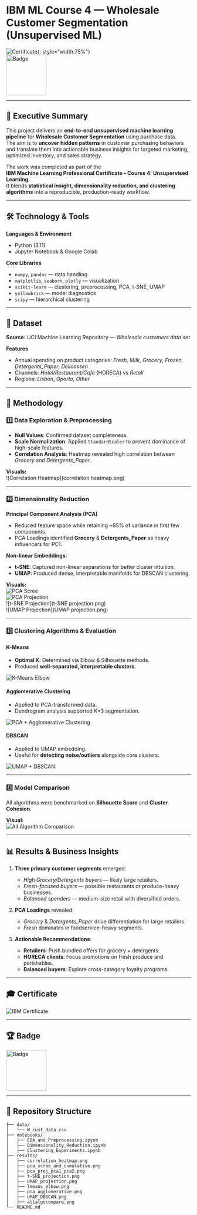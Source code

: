 # IBM ML Course 4 — Wholesale Customer Segmentation (Unsupervised ML)

![Certificate](certificate.png){: style="width:75%"}  
<img src="unsupervised-machine-learning.png" alt="Badge" width="110"/>

---

## 📖 Executive Summary
This project delivers an **end-to-end unsupervised machine learning pipeline** for **Wholesale Customer Segmentation** using purchase data.  
The aim is to **uncover hidden patterns** in customer purchasing behaviors and translate them into actionable business insights for targeted marketing, optimized inventory, and sales strategy.

The work was completed as part of the  
**IBM Machine Learning Professional Certificate – Course 4: Unsupervised Learning**.  
It blends **statistical insight, dimensionality reduction, and clustering algorithms** into a reproducible, production-ready workflow.

---

## 🛠️ Technology & Tools

**Languages & Environment**  
- Python (3.11)  
- Jupyter Notebook & Google Colab  

**Core Libraries**  
- `numpy`, `pandas` — data handling  
- `matplotlib`, `seaborn`, `plotly` — visualization  
- `scikit-learn` — clustering, preprocessing, PCA, t-SNE, UMAP  
- `yellowbrick` — model diagnostics  
- `scipy` — hierarchical clustering  

---

## 📂 Dataset

**Source:** UCI Machine Learning Repository — *Wholesale customers data set*  

**Features**  
- Annual spending on product categories: *Fresh*, *Milk*, *Grocery*, *Frozen*, *Detergents_Paper*, *Delicassen*  
- Channels: *Hotel/Restaurant/Cafe* (HORECA) vs *Retail*  
- Regions: *Lisbon*, *Oporto*, *Other*

---

## 🔬 Methodology

### 1️⃣ Data Exploration & Preprocessing
- **Null Values**: Confirmed dataset completeness.  
- **Scale Normalization**: Applied `StandardScaler` to prevent dominance of high-scale features.  
- **Correlation Analysis**: Heatmap revealed high correlation between *Grocery* and *Detergents_Paper*.  

**Visuals:**  
![Correlation Heatmap](correlation heatmap.png)

---

### 2️⃣ Dimensionality Reduction
**Principal Component Analysis (PCA)**  
- Reduced feature space while retaining ~85% of variance in first few components.  
- PCA Loadings identified **Grocery** & **Detergents_Paper** as heavy influencers for PC1.

**Non-linear Embeddings:**  
- **t-SNE**: Captured non-linear separations for better cluster intuition.  
- **UMAP**: Produced dense, interpretable manifolds for DBSCAN clustering.

**Visuals:**  
![PCA Scree](pca_scree_and_cumulative.png)  
![PCA Projection](pca_proj_pca1_pca2.png)  
![t-SNE Projection](t-SNE projection.png)  
![UMAP Projection](UMAP projection.png)

---

### 3️⃣ Clustering Algorithms & Evaluation

#### K-Means
- **Optimal K**: Determined via Elbow & Silhouette methods.
- Produced **well-separated, interpretable clusters**.

![K-Means Elbow](lmeans_elbow.png)

#### Agglomerative Clustering
- Applied to PCA-transformed data.
- Dendrogram analysis supported K=3 segmentation.

![PCA + Agglomerative Clustering](pca_agglomerative.png)

#### DBSCAN
- Applied to UMAP embedding.
- Useful for **detecting noise/outliers** alongside core clusters.

![UMAP + DBSCAN](UMAP_DBSCAN.png)

---

### 4️⃣ Model Comparison
All algorithms were benchmarked on **Silhouette Score** and **Cluster Cohesion**.

**Visual:**  
![All Algorithm Comparison](allalgocompare.png)

---

## 📊 Results & Business Insights

1. **Three primary customer segments** emerged:  
   - *High Grocery/Detergents buyers* — likely large retailers.  
   - *Fresh-focused buyers* — possible restaurants or produce-heavy businesses.  
   - *Balanced spenders* — medium-size retail with diversified orders.

2. **PCA Loadings** revealed:
   - *Grocery* & *Detergents_Paper* drive differentiation for large retailers.
   - *Fresh* dominates in foodservice-heavy segments.

3. **Actionable Recommendations**:
   - **Retailers**: Push bundled offers for grocery + detergents.
   - **HORECA clients**: Focus promotions on fresh produce and perishables.
   - **Balanced buyers**: Explore cross-category loyalty programs.

---

## 🎓 Certificate
![IBM Certificate](certificate.png)

---

## 🏆 Badge
<img src="unsupervised-machine-learning.png" alt="Badge" width="110"/>

---

## 📁 Repository Structure
```plaintext
├── data/
│   └── W_cust_data.csv
├── notebooks/
│   ├── EDA_and_Preprocessing.ipynb
│   ├── Dimensionality_Reduction.ipynb
│   ├── Clustering_Experiments.ipynb
├── results/
│   ├── correlation_heatmap.png
│   ├── pca_scree_and_cumulative.png
│   ├── pca_proj_pca1_pca2.png
│   ├── t-SNE_projection.png
│   ├── UMAP_projection.png
│   ├── lmeans_elbow.png
│   ├── pca_agglomerative.png
│   ├── UMAP_DBSCAN.png
│   ├── allalgocompare.png
└── README.md
